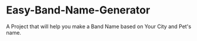 # Easy-Band-Name-Generator
A Project that will help you make a Band Name based on Your City and Pet's name.
